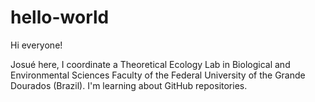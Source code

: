 # hello-world
Hi everyone!

Josué here, I coordinate a Theoretical Ecology Lab in Biological and Environmental Sciences Faculty of the Federal University of the Grande Dourados (Brazil). I'm learning about GitHub repositories.
